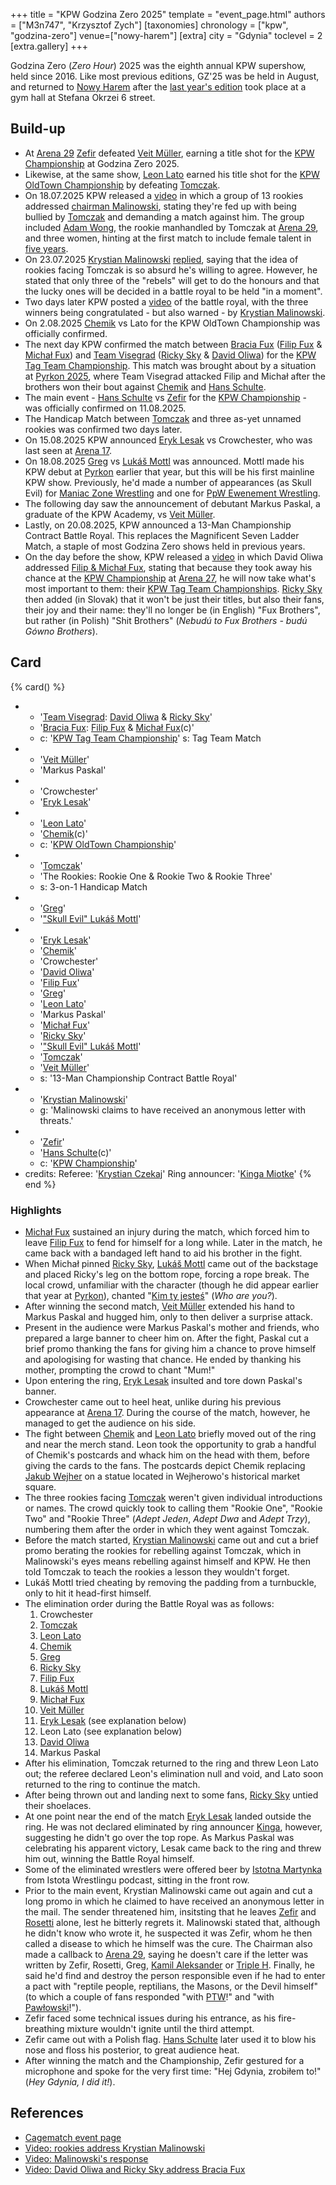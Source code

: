 +++
title = "KPW Godzina Zero 2025"
template = "event_page.html"
authors = ["M3n747", "Krzysztof Zych"]
[taxonomies]
chronology = ["kpw", "godzina-zero"]
venue=["nowy-harem"]
[extra]
city = "Gdynia"
toclevel = 2
[extra.gallery]
+++

Godzina Zero (_Zero Hour_) 2025 was the eighth annual KPW supershow, held since 2016. Like most previous editions, GZ'25 was be held in August, and returned to [Nowy Harem](@/v/atlantic-nh-gdynia.md) after the [last year's edition](@/e/kpw/2024-09-07-kpw-godzina-zero-2024.md) took place at a gym hall at Stefana Okrzei 6 street.

## Build-up

* At [Arena 29](@/e/kpw/2025-06-20-kpw-arena-29.md) [Zefir](@/w/zefir.md) defeated [Veit Müller](@/w/veit-mueller.md), earning a title shot for the [KPW Championship](@/c/kpw-championship.md) at Godzina Zero 2025.
* Likewise, at the same show, [Leon Lato](@/w/leon-lato.md) earned his title shot for the [KPW OldTown Championship](@/c/kpw-old-town-championship.md) by defeating [Tomczak](@/w/tomczak.md).
* On 18.07.2025 KPW released a [video][młodzi-wilcy] in which a group of 13 rookies addressed [chairman Malinowski](@/w/krystian-malinowski.md), stating they're fed up with being bullied by [Tomczak](@/w/tomczak.md) and demanding a match against him. The group included [Adam Wong](@/w/adam-wong.md), the rookie manhandled by Tomczak at [Arena 29](@/e/kpw/2025-06-20-kpw-arena-29.md), and three women, hinting at the first match to include female talent in [five years](@/e/kpw/2020-02-01-kpw-arena-16.md).
* On 23.07.2025 [Krystian Malinowski](@/w/krystian-malinowski.md) [replied][malinowski-odpowiada], saying that the idea of rookies facing Tomczak is so absurd he's willing to agree. However, he stated that only three of the "rebels" will get to do the honours and that the lucky ones will be decided in a battle royal to be held "in a moment".
* Two days later KPW posted a [video][zwyciezka-trojka] of the battle royal, with the three winners being congratulated - but also warned - by [Krystian Malinowski](@/w/krystian-malinowski.md).
* On 2.08.2025 [Chemik](@/w/chemik.md) vs Lato for the KPW OldTown Championship was officially confirmed.
* The next day KPW confirmed the match between [Bracia Fux](@/tt/bracia-fux.md) ([Filip Fux](@/w/filip-fux.md) & [Michał Fux](@/w/michal-fux.md)) and [Team Visegrad](@/tt/team-visegrad.md) ([Ricky Sky](@/w/ricky-sky.md) & [David Oliwa](@/w/david-oliwa.md)) for the [KPW Tag Team Championship](@/c/kpw-tag-team-championship.md). This match was brought about by a situation at [Pyrkon 2025](@/e/kpw/2025-06-14-kpw-pyrkon-2025.md), where Team Visegrad attacked Filip and Michał after the brothers won their bout against [Chemik](@/w/chemik.md) and [Hans Schulte](@/w/hans-schulte.md).
* The main event - [Hans Schulte](@/w/hans-schulte.md) vs [Zefir](@/w/zefir.md) for the [KPW Championship](@/c/kpw-championship.md) - was officially confirmed on 11.08.2025.
* The Handicap Match between [Tomczak](@/w/tomczak.md) and three as-yet unnamed rookies was confirmed two days later.
* On 15.08.2025 KPW announced [Eryk Lesak](@/w/eryk-lesak.md) vs Crowchester, who was last seen at [Arena 17](@/e/kpw/2021-08-21-kpw-arena-17.md).
* On 18.08.2025 [Greg](@/w/greg.md) vs [Lukáš Mottl](@/w/skull-evil.md) was announced. Mottl made his KPW debut at [Pyrkon](@/e/kpw/2025-06-14-kpw-pyrkon-2025.md) earlier that year, but this will be his first mainline KPW show. Previously, he'd made a number of appearances (as Skull Evil) for [Maniac Zone Wrestling](@/o/mzw.md) and one for [PpW Ewenement Wrestling](@/o/ppw.md).
* The following day saw the announcement of debutant Markus Paskal, a graduate of the KPW Academy, vs [Veit Müller](@/w/veit-mueller.md).
* Lastly, on 20.08.2025, KPW announced a 13-Man Championship Contract Battle Royal. This replaces the Magnificent Seven Ladder Match, a staple of most Godzina Zero shows held in previous years.
* On the day before the show, KPW released a [video][motywacja-oliwy] in which David Oliwa addressed [Filip & Michał Fux](@/tt/bracia-fux.md), stating that because they took away his chance at the [KPW Championship](@/c/kpw-championship.md) at [Arena 27](@/e/kpw/2025-01-24-kpw-arena-27.md), he will now take what's most important to them: their [KPW Tag Team Championships](@/c/kpw-tag-team-championship.md). [Ricky Sky](@/w/ricky-sky.md) then added (in Slovak) that it won't be just their titles, but also their fans, their joy and their name: they'll no longer be (in English) "Fux Brothers", but rather (in Polish) "Shit Brothers" (_Nebudú to Fux Brothers - budú Gówno Brothers_).

## Card

{% card() %}
- - '[Team Visegrad](@/tt/team-visegrad.md): [David Oliwa](@/w/david-oliwa.md) & [Ricky Sky](@/w/ricky-sky.md)'
  - '[Bracia Fux](@/tt/bracia-fux.md): [Filip Fux](@/w/filip-fux.md) & [Michał Fux](@/w/michal-fux.md)(c)'
  - c: '[KPW Tag Team Championship](@/c/kpw-tag-team-championship.md)'
    s: Tag Team Match
- - '[Veit Müller](@/w/veit-mueller.md)'
  - 'Markus Paskal'
- - 'Crowchester'
  - '[Eryk Lesak](@/w/eryk-lesak.md)'
- - '[Leon Lato](@/w/leon-lato.md)'
  - '[Chemik](@/w/chemik.md)(c)'
  - c: '[KPW OldTown Championship](@/c/kpw-old-town-championship.md)'
- - '[Tomczak](@/w/tomczak.md)'
  - 'The Rookies: Rookie One & Rookie Two & Rookie Three'
  - s: 3-on-1 Handicap Match
- - '[Greg](@/w/greg.md)'
  - '["Skull Evil" Lukáš Mottl](@/w/skull-evil.md)'
- - '[Eryk Lesak](@/w/eryk-lesak.md)'
  - '[Chemik](@/w/chemik.md)'
  - 'Crowchester'
  - '[David Oliwa](@/w/david-oliwa.md)'
  - '[Filip Fux](@/w/filip-fux.md)'
  - '[Greg](@/w/greg.md)'
  - '[Leon Lato](@/w/leon-lato.md)'
  - 'Markus Paskal'
  - '[Michał Fux](@/w/michal-fux.md)'
  - '[Ricky Sky](@/w/ricky-sky.md)'
  - '["Skull Evil" Lukáš Mottl](@/w/skull-evil.md)'
  - '[Tomczak](@/w/tomczak.md)'
  - '[Veit Müller](@/w/veit-mueller.md)'
  - s: '13-Man Championship Contract Battle Royal'
- - '[Krystian Malinowski](@/w/krystian-malinowski.md)'
  - g: 'Malinowski claims to have received an anonymous letter with threats.'
- - '[Zefir](@/w/zefir.md)'
  - '[Hans Schulte](@/w/hans-schulte.md)(c)'
  - c: '[KPW Championship](@/c/kpw-championship.md)'
- credits:
    Referee: '[Krystian Czekaj](@/w/krystian-czekaj.md)'
    Ring announcer: '[Kinga Miotke](@/w/kinga-miotke.md)'
{% end %}

### Highlights

* [Michał Fux](@/w/michal-fux.md) sustained an injury during the match, which forced him to leave [Filip Fux](@/w/filip-fux.md) to fend for himself for a long while. Later in the match, he came back with a bandaged left hand to aid his brother in the fight.
* When Michał pinned [Ricky Sky](@/w/ricky-sky.md), [Lukáš Mottl](@/w/skull-evil.md) came out of the backstage and placed Ricky's leg on the bottom rope, forcing a rope break. The local crowd, unfamiliar with the character (though he did appear earlier that year at [Pyrkon](@/e/kpw/2025-06-14-kpw-pyrkon-2025.md)), chanted "[Kim ty jesteś](@/a/polish-wrestling-chants.md#intros)" (_Who are you?_).
* After winning the second match, [Veit Müller](@/w/veit-mueller.md) extended his hand to Markus Paskal and hugged him, only to then deliver a surprise attack.
* Present in the audience were Markus Paskal's mother and friends, who prepared a large banner to cheer him on. After the fight, Paskal cut a brief promo thanking the fans for giving him a chance to prove himself and apologising for wasting that chance. He ended by thanking his mother, prompting the crowd to chant "Mum!"
* Upon entering the ring, [Eryk Lesak](@/w/eryk-lesak.md) insulted and tore down Paskal's banner.
* Crowchester came out to heel heat, unlike during his previous appearance at [Arena 17](@/e/kpw/2021-08-21-kpw-arena-17.md). During the course of the match, however, he managed to get the audience on his side.
* The fight between [Chemik](@/w/chemik.md) and [Leon Lato](@/w/leon-lato.md) briefly moved out of the ring and near the merch stand. Leon took the opportunity to grab a handful of Chemik's postcards and whack him on the head with them, before giving the cards to the fans. The postcards depict Chemik replacing [Jakub Wejher][wejher] on a statue located in Wejherowo's historical market square.
* The three rookies facing [Tomczak](@/w/tomczak.md) weren't given individual introductions or names. The crowd quickly took to calling them "Rookie One", "Rookie Two" and "Rookie Three" (_Adept Jeden_, _Adept Dwa_ and _Adept Trzy_), numbering them after the order in which they went against Tomczak.
* Before the match started, [Krystian Malinowski](@/w/krystian-malinowski.md) came out and cut a brief promo berating the rookies for rebelling against Tomczak, which in Malinowski's eyes means rebelling against himself and KPW. He then told Tomczak to teach the rookies a lesson they wouldn't forget.
* Lukáš Mottl tried cheating by removing the padding from a turnbuckle, only to hit it head-first himself.
* The elimination order during the Battle Royal was as follows:
  1. Crowchester
  2. [Tomczak](@/w/tomczak.md)
  3. [Leon Lato](@/w/leon-lato.md)
  4. [Chemik](@/w/chemik.md)
  5. [Greg](@/w/greg.md)
  6. [Ricky Sky](@/w/ricky-sky.md)
  7. [Filip Fux](@/w/filip-fux.md)
  8. [Lukáš Mottl](@/w/skull-evil.md)
  9. [Michał Fux](@/w/michal-fux.md)
  10. [Veit Müller](@/w/veit-mueller.md)
  11. [Eryk Lesak](@/w/eryk-lesak.md) (see explanation below)
  12. Leon Lato (see explanation below)
  13. [David Oliwa](@/w/david-oliwa.md)
  14. Markus Paskal
* After his elimination, Tomczak returned to the ring and threw Leon Lato out; the referee declared Leon's elimination null and void, and Lato soon returned to the ring to continue the match.
* After being thrown out and landing next to some fans, [Ricky Sky](@/w/ricky-sky.md) untied their shoelaces.
* At one point near the end of the match [Eryk Lesak](@/w/eryk-lesak.md) landed outside the ring. He was not declared eliminated by ring announcer [Kinga](@/w/kinga-miotke.md), however, suggesting he didn't go over the top rope. As Markus Paskal was celebrating his apparent victory, Lesak came back to the ring and threw him out, winning the Battle Royal himself.
* Some of the eliminated wrestlers were offered beer by [Istotna Martynka](@/w/istotna-martynka.md) from Istota Wrestlingu podcast, sitting in the front row.
* Prior to the main event, Krystian Malinowski came out again and cut a long promo in which he claimed to have received an anonymous letter in the mail.
  The sender threatened him, insitsting that he leaves [Zefir](@/w/zefir.md) and [Rosetti](@/w/rosetti.md) alone, lest he bitterly regrets it.
  Malinowski stated that, although he didn't know who wrote it, he suspected it was Zefir, whom he then called a disease to which he himself was the cure.
  The Chairman also made a callback to [Arena 29](@/e/kpw/2025-06-20-kpw-arena-29.md), saying he doesn't care if the letter was written by Zefir, Rosetti, Greg, [Kamil Aleksander](@/w/kamil-aleksander.md) or [Triple H][tryplak].
  Finally, he said he'd find and destroy the person responsible even if he had to enter a pact with "reptile people, reptilians, the Masons, or the Devil himself" (to which a couple of fans responded "with [PTW](@/o/ptw.md)!" and "with [Pawłowski](@/w/pan-pawlowski.md)!").
* Zefir faced some technical issues during his entrance, as his fire-breathing mixture wouldn't ignite until the third attempt.
* Zefir came out with a Polish flag. [Hans Schulte](@/w/hans-schulte.md) later used it to blow his nose and floss his posterior, to great audience heat.
* After winning the match and the Championship, Zefir gestured for a microphone and spoke for the very first time: "Hej Gdynia, zrobiłem to!" (_Hey Gdynia, I did it!_).

## References

* [Cagematch event page](https://www.cagematch.net/?id=1&nr=429370)
* [Video: rookies address Krystian Malinowski][młodzi-wilcy]
* [Video: Malinowski's response][malinowski-odpowiada]
* [Video: David Oliwa and Ricky Sky address Bracia Fux][motywacja-oliwy]

[młodzi-wilcy]: https://www.youtube.com/watch?v=tQcR5wAvGOY
[malinowski-odpowiada]: https://www.youtube.com/watch?v=YjEbYfgRcM0
[zwyciezka-trojka]:https://www.youtube.com/watch?v=lKJR4Py2ADM
[motywacja-oliwy]: https://www.youtube.com/watch?v=wPzMUfxMym8
[tryplak]: https://en.wikipedia.org/wiki/Triple_H
[wejher]: https://pl.wikipedia.org/wiki/Jakub_Weiher
